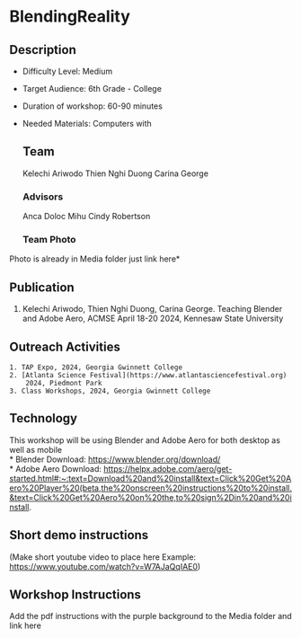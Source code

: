 # BlendingReality

## Description
* Difficulty Level: Medium
* Target Audience: 6th Grade - College
* Duration of workshop: 60-90 minutes
* Needed Materials: Computers with

  ## Team
  Kelechi Ariwodo
  Thien Nghi Duong
  Carina George
  
  ### Advisors
  Anca Doloc Mihu
  Cindy Robertson

  ### Team Photo
Photo is already in Media folder just link here*

  ## Publication
  1. Kelechi Ariwodo, Thien Nghi Duong, Carina George. Teaching Blender and Adobe Aero, ACMSE April 18-20 2024, Kennesaw State University

  ## Outreach Activities
    1. TAP Expo, 2024, Georgia Gwinnett College
    2. [Atlanta Science Festival](https://www.atlantasciencefestival.org)
        2024, Piedmont Park 
    3. Class Workshops, 2024, Georgia Gwinnett College
 
  ## Technology
  This workshop will be using Blender and Adobe Aero for both desktop as well as mobile </br>
    * Blender Download: https://www.blender.org/download/ </br>
    * Adobe Aero Download: https://helpx.adobe.com/aero/get-started.html#:~:text=Download%20and%20install&text=Click%20Get%20Aero%20Player%20(beta,the%20onscreen%20instructions%20to%20install.&text=Click%20Get%20Aero%20on%20the,to%20sign%2Din%20and%20install.

## Short demo instructions
(Make short youtube video to place here 
Example: https://www.youtube.com/watch?v=W7AJaQqIAE0)
 
## Workshop Instructions
Add the pdf instructions with the purple background to the Media folder and link here
      

